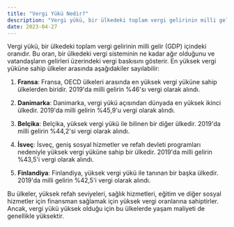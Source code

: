 ```yaml
---
title: "Vergi Yükü Nedir?"
description: "Vergi yükü, bir ülkedeki toplam vergi gelirinin milli gelir (GDP) içindeki oranıdır"
date: 2023-04-27
---
```


Vergi yükü, bir ülkedeki toplam vergi gelirinin milli gelir (GDP) içindeki oranıdır. Bu oran, bir ülkedeki vergi
sisteminin ne kadar ağır olduğunu ve vatandaşların gelirleri üzerindeki vergi baskısını gösterir. En yüksek vergi yüküne
sahip ülkeler arasında aşağıdakiler sayılabilir:

1. **Fransa**: Fransa, OECD ülkeleri arasında en yüksek vergi yüküne sahip ülkelerden biridir. 2019'da milli gelirin
   %46'sı vergi olarak alındı.

2. **Danimarka**: Danimarka, vergi yükü açısından dünyada en yüksek ikinci ülkedir. 2019'da milli gelirin %45,9'u vergi
   olarak alındı.

3. **Belçika**: Belçika, yüksek vergi yükü ile bilinen bir diğer ülkedir. 2019'da milli gelirin %44,2'si vergi olarak
   alındı.

4. **İsveç**: İsveç, geniş sosyal hizmetler ve refah devleti programları nedeniyle yüksek vergi yüküne sahip bir
   ülkedir. 2019'da milli gelirin %43,5'i vergi olarak alındı.

5. **Finlandiya**: Finlandiya, yüksek vergi yükü ile tanınan bir başka ülkedir. 2019'da milli gelirin %42,5'i vergi
   olarak alındı.

Bu ülkeler, yüksek refah seviyeleri, sağlık hizmetleri, eğitim ve diğer sosyal hizmetler için finansman sağlamak için
yüksek vergi oranlarına sahiptirler. Ancak, vergi yükü yüksek olduğu için bu ülkelerde yaşam maliyeti de genellikle
yüksektir.
